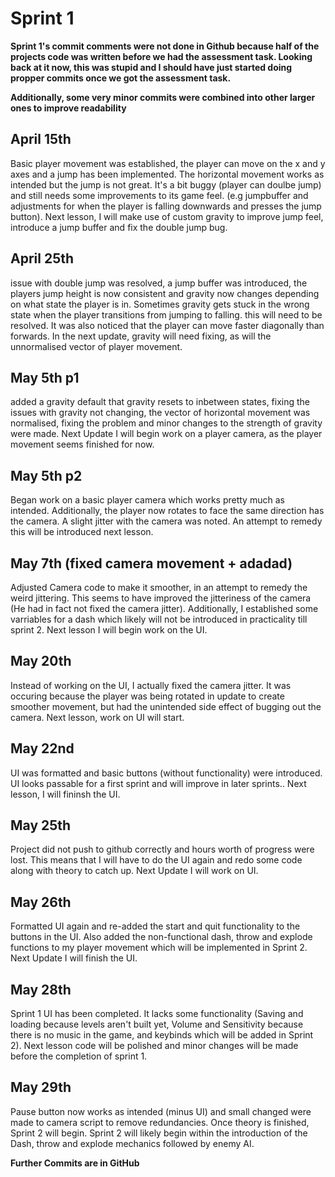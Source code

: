 # Sprint 1
__Sprint 1's commit comments were not done in Github because half of the projects code was written before we had the assessment task. Looking back at it now, this was stupid and I should have just started doing propper commits once we got the assessment task.__

__Additionally, some very minor commits were combined into other larger ones to improve readability__

## April 15th
Basic player movement was established, the player can move on the x and y axes and a jump has been implemented. The horizontal movement works as intended but the jump is not great. It's a bit buggy (player can doulbe jump) and still needs some improvements to its game feel. (e.g jumpbuffer and adjustments for when the player is falling downwards and presses the jump button). Next lesson, I will make use of custom gravity to improve jump feel, introduce a jump buffer and fix the double jump bug.

## April 25th
issue with double jump was resolved, a jump buffer was introduced, the players jump height is now consistent and gravity now changes depending on what state the player is in. Sometimes gravity gets stuck in the wrong state when the player transitions from jumping to falling. this will need to be resolved. It was also noticed that the player can move faster diagonally than forwards. In the next update, gravity will need fixing, as will the unnormalised vector of player movement.

## May 5th p1
added a gravity default that gravity resets to inbetween states, fixing the issues with gravity not changing, the vector of horizontal movement was normalised, fixing the problem and minor changes to the strength of gravity were made. Next Update I will begin work on a player camera, as the player movement seems finished for now.

## May 5th p2
Began work on a basic player camera which works pretty much as intended. Additionally, the player now rotates to face the same direction has the camera. A slight jitter with the camera was noted. An attempt to remedy this will be introduced next lesson.

## May 7th (fixed camera movement + adadad)
Adjusted Camera code to make it smoother, in an attempt to remedy the weird jittering. This seems to have improved the jitteriness of the camera (He had in fact not fixed the camera jitter). Additionally, I established some varriables for a dash which likely will not be introduced in practicality till sprint 2. Next lesson I will begin work on the UI.

## May 20th
Instead of working on the UI, I actually fixed the camera jitter. It was occuring because the player was being rotated in update to create smoother movement, but had the unintended side effect of bugging out the camera. Next lesson, work on UI will start.

## May 22nd
UI was formatted and basic buttons (without functionality) were introduced. UI looks passable for a first sprint and will improve in later sprints.. Next lesson, I will fininsh the UI.

## May 25th
Project did not push to github correctly and hours worth of progress were lost. This means that I will have to do the UI again and redo some code along with theory to catch up. Next Update I will work on UI.

## May 26th
Formatted UI again and re-added the start and quit functionality to the buttons in the UI. Also added the non-functional dash, throw and explode functions to my player movement which will be implemented in Sprint 2. Next Update I will finish the UI.

## May 28th
Sprint 1 UI has been completed. It lacks some functionality (Saving and loading because levels aren't built yet, Volume and Sensitivity because there is no music in the game, and keybinds which will be added in Sprint 2). Next lesson code will be polished and minor changes will be made before the completion of sprint 1.

## May 29th
Pause button now works as intended (minus UI) and small changed were made to camera script to remove redundancies. Once theory is finished, Sprint 2 will begin. Sprint 2 will likely begin within the introduction of the Dash, throw and explode mechanics followed by enemy AI.

__Further Commits are in GitHub__